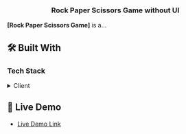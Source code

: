 <a name="readme-top"></a>

<div align="center">

  <h3><b>Rock Paper Scissors Game without UI</b></h3>

</div>


**[Rock Paper Scissors Game]** is a...

## 🛠 Built With <a name="built-with"></a>

### Tech Stack <a name="tech-stack"></a>


<details>
  <summary>Client</summary>
  <ul>
    <li><a href="https://html.com/">HTML</a></li>
  </ul>
   <ul>
    <li><a href="https://www.w3.org/Style/CSS/Overview.en.html/">HTML</a></li>
  </ul>
   <ul>
    <li><a href="https://www.javascript.com/">JS</a></li>
  </ul>
</details>

<!-- LIVE DEMO -->

## 🚀 Live Demo <a name="live-demo"></a>

- [Live Demo Link](https://popey17.github.io/Odin-Project-Rock-Paper-Scissor/)
